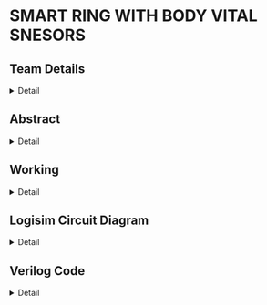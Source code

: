 # SMART RING WITH BODY VITAL SNESORS

<!-- First Section -->
## Team Details
<details>
  <summary>Detail</summary>

  > Semester: 3rd Sem B. Tech. CSE

  > Section: S2

  > Member-1: Dhanush V , 221CS217 , dhanushv.221cs217@nitk.edu.in 

  > member-2: Harsha J Gundapalli , 221CS222 , harshajgundapalli.221cs222@nitk.edu.in

  > Member-3: Isiri Dinesh S , 221CS226 , isiridineshs.221cs226@nitk.edu.in
</details>

<!-- Second Section -->
## Abstract
<details>
  <summary>Detail</summary>
  
   THE SMART RING is a wearable heart attack detecting equipment which can be used in our day to day life to indicate the condition of the heart. It helps to detect heart attack and helps a person to seek for an emergency help. This was specially designed in order to help the people who suffer from minor or severe heart diseases. SMART RINGS are capable of monitoring your heart rate throughout the day and night, which can offer insights, like resting heart rate and when your heart rate is unexpectedly high or low. Some can also use that heart rate sensor to measure heart rate variability, which is the measurement of intervals between heart beats, and can be an indicator of stress. Wearable devices that detect heart rate can be helpful for improving exercise habits and eating behaviours, and they can provide motivation to lead a healthier lifestyle – all of which contribute to lowering the risk of heart disease. Smart rings are built in such a way that their core can rely on similar hardware to deliver core ring features. It also has sensor to sense the body temperature ,oxygen level and also supplies the oxygen in emergency case. The reading from these sensors can be used to send an alert message to the nearby health facility .  
Lately, there has been many cases of heart attacks even when it comes to the people who were considered to be medically healthy. Recently, heart attack has not only been a common problem among the senior citizens, it has been a concern for youngsters as well. The rate of heart attack among the youngsters seem to be increasing rapidly   compared to that of the senior citizens. Such cases have inspired us to lay our minds on a device like SMART RING. These smart rings can be considered unique and different from other devices like watches because they do not given 'an additional device on your body' kind of look. Instead, these small rings are very easy to wear and carry it daily like a part of your body.  Heavier gadgets like watches are not required in order to keep your health intact. The SMART RING can be worn as an ornament as well. So basically, it is a very convenient and useful device to maintain a good health. This SMART RING also helps in showing the amount of oxygen that is needed by the patient which helps providing the proper required amount of oxygen.     

</details>

<!-- Third Section -->
## Working
<details>
  <summary>Detail</summary>

   ### DESCRIPTION
The Smart Ring with Body Vital Sensors can be a very useful gadget as it can easily detect any chances of an heart attack and find the accurate oxygen levels required by the patient which is very vital to know to supply the right amount.
In our project, we are using the following components as listed below:
⦁ Three 8-bit comparator – Compare the 8-bit binary numbers with the fixed limits specified.

The following is the Verilog code for an 8-bit comparator:



⦁ One 8-bit Subtractor – To find the difference in the oxygen level and release 
                                       only the required amount of oxygen.

The Verilog code as follows:


⦁ 1 OR Gate                                                   

⦁ 1 AND GATE

In this project, A, B, C are inputs given by sensors that are being used, F1, F2, F3 and F4 are fixed limits (minimum or the maximum level for the respective reading) specified by us. Comparator C1 compares input A and fixed limit F1.
If its higher than the fixed limit it will show 1 else 0. Similarly Comparator C2 compares input B and fixed limit F2 and Comparator C3 compares input from subtractor with fixed limit F4 and gives the output 1 or 0. The 8-bit subtractor finds difference between input C and fixed limit F3. The outputs of C1 and C2 are connected to an OR Gate and the output from the OR Gate and the output from C3 gives us the final output which helps to detect the possibility of having heart attack, the major vitals which occur are body temperature, pulse rate or heart rate and body oxygen level. For sensing these body vitals, we use a temperature sensor, heart rate sensor and readings from an oxy-meter. We have fixed some limiting values which are the minimum or maximum levels for that reading. For temperature, the fixed limit is 37 degrees (0011011). For heart rate, it is 72 BPM (0110010). For oxygen level, the limiting value is 95 spo2 (10010101). Our main aim is to find any chances of heart attack and also provide emergency oxygen supply in order to give an extra crucial time for the health care to reach the patient.








---

### DESIGN:

The circuit works in the following manner:
1)	Start: The process initiates, aiming to compare two 8-bit binary numbers 
    input A and B.
2)	Input A and B: The values of the two binary numbers are provided as input    
   for the comparison process.
3)	Comparators 1 and 2: Both A and B undergo individual comparisons to  
   determine their relative magnitudes using two distinct comparators.
4) OR Gate: The results from the first two  
   comparators are then combined using an OR gate, generating a single output representing their comparative relationship.
5) Subtractor: The two 8-bit numbers, A and B, are utilized in an 8-bit 
   subtractor to find their numerical difference.
6) Comparator 3: The output of the subtractor 
   undergoes comparison with 0, 
   allowing an assessment of the relationship between A and B based on their 
   subtraction result.
7) AND Gate: The outputs of the OR gate and the third comparator are directed 
   to an AND gate, which performs a logical conjunction operation.
8) Output: The ultimate output from the AND gate represents the result of the 
   comparison operation, indicating the relationship between the two 8-bit 
   binary numbers A and B.
9) End: The process concludes, signifying the completion of the comparison 
  operation between the two 8-bit binary numbers.

This flowchart demonstrates a systematic process for comparing two 8-bit binary numbers, incorporating multiple stages of comparison and logical operations to produce the final comparison output.

### Flowchart
 ![Flowchart](https://github.com/Dhanush0804/DDS_Project_S2-T21/assets/148981102/ed3e1055-539d-4a81-8b2c-314147d149d5)

 ---

### Truth Table:

#### Truth table for subtractor


 


#### Truth table for AND Gate           
|A 	 |B	|Output |
|----|--|---------| 
|   0	 |  0	|   0        |
|   0	 |  1	|   0        | 
|   1	 |  0	|   0        |
|   1	 |  1	|   1        |

#### Truth table for OR Gate
|A 	 |B	|Output |
|----|--|---------| 
|   0	 |  0	|   0        |
|   0	 |  1	|   1      | 
|   1	 |  0	|   1        |
|   1	 |  1	|   1        |


#### Truth table for comparator
|A1| A0 | B1 | B0 | 'A<B' |	'A=B' | 'A>B' |
|--|----|----|----|-------|-------|-------|
|0|	0	| 0|	 0|	  0|	     1|	     0
|0|	0	|0|	1|	1|	0|	0|
|0|	0|	1|	0|	1|	0|	0|
|0|	0|	1|	1|	1|	0|	0|
|0	|1	|0	|0	|0|	0|	1|
|0|	1|	0|	1|	0|	1|	0|
|0	|1	|1	|0	|1	|0	|0|
|0|	1|	1|	1|	1|	0|	0|
|1	|0	|0	|0	|0	|0	|1|
|1|	0|	0|	1|	0|	0|	1|
|1|	0|	1|	0|	0|	1|	0|
|1|	0|	1|	1|	1|	0|	0|
|1|	1|	0|	0|	0|	0|	1|


</details>

<!-- Fourth Section -->
## Logisim Circuit Diagram
<details>
  <summary>Detail</summary>
![Smart ring](https://github.com/Dhanush0804/DDS_Project_S2-T21/assets/148981102/7a365d70-fc07-4c5f-9bf5-496306bf3381)

  

</details>

<!-- Fifth Section -->
## Verilog Code
<details>
  <summary>Detail</summary>

   // SMART RING WITH BODY VITAL SENSORS
//S2_T21
//1. 221CS217 , Dhanush V , dhanushv.221cs217@nitk.edu.in , 9353241312
//2. 221CS222 , Harsha J Gundapalli , harshajgundapalli.221cs222@nitk.edu.in ,8792251009
//3. 221CS226 , Isiri Dinesh S , isiridineshs.221cs226@nitk.edu.in , 7349437557


module magComp (   //Module for an 8-bit comparator
input [7:0] In1,
input [7:0] In2,
output Gt,
);

reg Gt;

always @ (In1 or In2) // Check the state of the input lines
begin
Gt <= (In1 > In2) ? 1’b1 : 1’b0; // Check for greater than condition
end module

module full_adder(output cout, s , input a, b, cin); // Module for full_adder
  assign S = a ^ b ^ cin;
  assign Cout = (a & b) | (b & cin) | (a & cin);
end module

module subtractor(  //Module for 8-bit adder subtractor circuit
    output cout,    //MSB, determines if answer is positive or negative
    output [7:0] s,
    input [7:0] a,
    input [7:0] b,
    input cin // if cin = 1, subtract, if cin = 0, add. 
    );
    
    wire [7:0] bin; // bin XOR'ed with cin to get its compliment 
    assign bin[0] = b[0]^cin;
    assign bin[1] = b[1]^cin;
    assign bin[2] = b[2]^cin;
    assign bin[3] = b[3]^cin;
    assign bin[4] = b[4]^cin;                          
    assign bin[5] = b[5]^cin;
    assign bin[6] = b[6]^cin;
    assign bin[7] = b[7]^cin;
    
      
    wire [8:1] carry; // subtraction using full adders
     full_adder FA0(carry[1],s[0],a[0],bin[0],cin);
     full_adder FA1(carry[2],s[1],a[1],bin[1],carry[1]);
     full_adder FA2(carry[3],s[2],a[2],bin[2],carry[2]);
     full_adder FA3(carry[4],s[3],a[3],bin[3],carry[3]);
     full_adder FA4(carry[5],s[4],a[4],bin[4],carry[4]);
     full_adder FA5(carry[6],s[5],a[5],bin[5],carry[5]);
     full_adder FA6(carry[7],s[6],a[6],bin[6],carry[6]);
     full_adder FA7(carry[8],s[7],a[7],bin[7],carry[7]);
     
     assign cout = cin^carry[8];// Final carry over 
   
end module

module S2_T21(A,B,C,F1,F2,F3,F4,X,D,E)  // Final Module for the circuit 
	input [0:7] A; // Inputs given from the sensors
	input [0:7] B;
	input [0:7] C;
	input [0:7] F1; // Fixed inputs specified in advance
	input [0:7] F2;
	input [0:7] F3;
	input [0:7] F4;
	input X;
	output [0:7] D; // Gives us the amount of oxygen given out
	output E; // Tells us if it is an emergency or not 
  
	wire [0:5] w;
	magComp C1(A,F1,w[0]); // Check the temperature readings 
	magComp C2(B,F2,w[1]); // Check the heart rate readings
	subtractor S1(w[2],D,C,F3,X); // Difference in the oxygen level
	magComp C3(D,F4,w[3]); // Check with the critical limit
	OR O1(w[4],w[0],w[1]);
	AND A1(E,w[3],w[4]); // Tells is it an emergency or not 

end module

---
### Test bench File
// SMART RING WITH BODY VITAL SENSORS
//S2_T21
//1. 221CS217 , Dhanush V , dhanushv.221cs217@nitk.edu.in , 9353241312
//2. 221CS222 , Harsha J Gundapalli , harshajgundapalli.221cs222@nitk.edu.in ,8792251009
//3. 221CS226 , Isiri Dinesh S , isiridineshs.221cs226@nitk.edu.in , 7349437557

module S2_T21_tb;
	reg [0:7] A; // Inputs given from the sensors
	reg [0:7] B;
	reg [0:7] C;
	reg [0:7] F1; // Fixed inputs specified in advance
	reg [0:7] F2;
	reg [0:7] F3;
	reg [0:7] F4;
	reg X;
	wire [0:7] D; // Gives us the amount of oxygen given out
	wire E; // Tells us if it is an emergency or not 
	int i;


	S2_T21 M1(A,B,C,F1,F2,F3,F4,X,D,E);


	initial 
	begin
		$dumpfile("S2_T21.vcd");
		$dumpvars(0, S2_T21_tb);
	end 

	initial
	begin 

		$display("|                S2_T21                                                                                                                               
                                                                                                   |");
		$display("----------------------------------------------------------------------------------------------------------------------------------------------------------------------------------------------------------------------------------------------");
		$display("|   Input                                                                                                                                                                                                
                                        | Output-1                                              | Output-2  |");
			
	$display("-----------------------------------------------------------------------------------------------------------------------------------------------------------------------------------------------------------------------------------------------");
		$display("| A[0] | A[1] | A[2] | A[3] | A[4] | A[5] | A[6] | A[7] | B[0] | B[1] | B[2] | B[3] | B[4] | B[5] | B[6] | B[7] | C[0] | C[1] | C[2] | C[3] | C[4] | C[5] | C[6] | C[7] | D[0] | D[1] | D[2] | D[3] | D[4] | D[5] | D[6] | D[7] |     E     |");
		$display("-----------------------------------------------------------------------------------------------------------------------------------------------------------------------------------------------------------------------------------------------");
		$monitor("| %b | %b | %b | %b | %b | %b | %b | %b | %b | %b | %b | %b | %b | %b | %b | %b | %b | %b | %b | %b | %b | %b | %b | %b | %b | %b | %b | %b | %b | %b |", A[0], A[1], A[2], A[3], A[4], A[5], A[6], A[7], B[0], B[1], B[2], B[3], B[4], B[5], B[6], B[7], C[0], C[1], C[2], C[3], C[4], C[5], C[6], C[7], D[0], D[1], D[2], D[3], D[4], D[5], D[6], D[7], E);
		

	A = 8'b00000000;
	B = 8'b00000000;
	C = 8'b00000000;
	F1 = 8'b00110111;
	F2 = 8'b01110010;
	F3 = 8'b10010101;
	F4 = 8'b00011000;
	for(i=1;i=255;i++)
	{
		#10 A = A + 8'b00000001;
		#10 B = B + 8'b00000001;
		#10 C = C + 8'b00000001;
	}
	end
	
	initial #300 $finish;
 endmodule

 ## References
 <details>
  <summary>Detail</summary>

 [1]	Hwang, Limsui, Zhao, “Wireless Heart Attack Detector with GPS”, ECE445. University of Illinois, Fall 2004, https://courses.ece.uiuc.edu/ece445/cgi-bin/view_project.pl?fall2004_24  
  
[2]	National Heart, Lung, and Blood Institute, Disease and Condition Index, “What Is Coronary Artery  Disease?”, August 2003, http://www.nhlbi.nih.gov/health/dci/Diseases/Cad/CAD_WhatIs.html  
  
[3]	ECG Library. 2002. http://www.ecglibrary.com/ecghome.html  
  
[4]	Wikipedia, the Free Encyclopedia, “RS-232”, April 30, 2005,  http://en.wikipedia.org/wiki/RS-232


</details>
 

</details>


